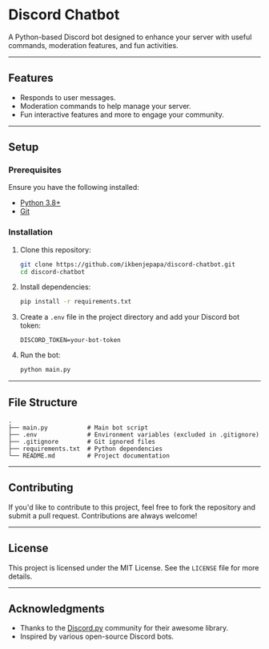 # Discord Chatbot

A Python-based Discord bot designed to enhance your server with useful commands, moderation features, and fun activities.

---

## Features
- Responds to user messages.
- Moderation commands to help manage your server.
- Fun interactive features and more to engage your community.

---

## Setup

### Prerequisites
Ensure you have the following installed:
- [Python 3.8+](https://www.python.org/downloads/)
- [Git](https://git-scm.com/)

### Installation

1. Clone this repository:
   ```bash
   git clone https://github.com/ikbenjepapa/discord-chatbot.git
   cd discord-chatbot
   ```

2. Install dependencies:
   ```bash
   pip install -r requirements.txt
   ```

3. Create a `.env` file in the project directory and add your Discord bot token:
   ```env
   DISCORD_TOKEN=your-bot-token
   ```

4. Run the bot:
   ```bash
   python main.py
   ```

---

## File Structure
```
.
├── main.py           # Main bot script
├── .env              # Environment variables (excluded in .gitignore)
├── .gitignore        # Git ignored files
├── requirements.txt  # Python dependencies
└── README.md         # Project documentation
```

---

## Contributing
If you'd like to contribute to this project, feel free to fork the repository and submit a pull request. Contributions are always welcome!

---

## License
This project is licensed under the MIT License. See the `LICENSE` file for more details.

---

## Acknowledgments
- Thanks to the [Discord.py](https://discordpy.readthedocs.io/en/stable/) community for their awesome library.
- Inspired by various open-source Discord bots.
